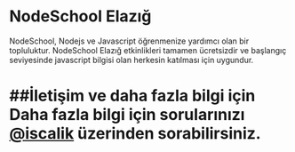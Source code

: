 
# NodeSchool Elazığ 

NodeSchool, Nodejs ve Javascript öğrenmenize yardımcı olan bir topluluktur.
NodeSchool Elazığ etkinlikleri tamamen ücretsizdir ve başlangıç seviyesinde javascript bilgisi olan 
herkesin katılması için uygundur.

##İletişim ve daha fazla bilgi için
Daha fazla bilgi için sorularınızı [@iscalik](https://twitter.com/iscalik) üzerinden sorabilirsiniz.
=======

